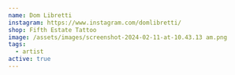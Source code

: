 ```yaml
---
name: Dom Libretti
instagram: https://www.instagram.com/domlibretti/
shop: Fifth Estate Tattoo
image: /assets/images/screenshot-2024-02-11-at-10.43.13 am.png
tags:
  - artist
active: true
---
```

